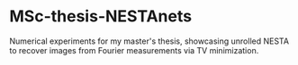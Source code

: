 # MSc-thesis-NESTAnets
Numerical experiments for my master's thesis, showcasing unrolled NESTA to recover images from Fourier measurements via TV minimization.
